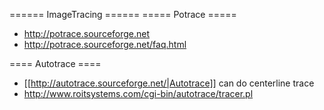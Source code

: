 ====== ImageTracing ======
===== Potrace =====
* http://potrace.sourceforge.net
* http://potrace.sourceforge.net/faq.html

==== Autotrace ====
* [[http://autotrace.sourceforge.net/|Autotrace]] can do centerline trace
* http://www.roitsystems.com/cgi-bin/autotrace/tracer.pl